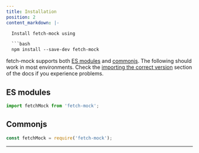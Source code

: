 ```yaml
---
title: Installation
position: 2
content_markdown: |-

  Install fetch-mock using

  ```bash
  npm install --save-dev fetch-mock
  ```

  fetch-mock supports both [ES modules](https://developer.mozilla.org/en-US/docs/Web/JavaScript/Guide/Modules) and [commonjs](https://requirejs.org/docs/commonjs.html). The following should work in most environments. Check the [importing the correct version](#usageimporting) section of the docs if you experience problems.

  ## ES modules
  ```js
  import fetchMock from 'fetch-mock';
  ```

  ## Commonjs
  ```js
  const fetchMock = require('fetch-mock');
  ```
---
```


